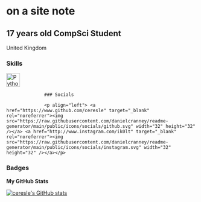 on a site note
========================
17 years old
CompSci Student
---------------
United Kingdom

### Skills
<p align="left">
                                <a href="https://www.python.org/" target="_blank" rel="noreferrer"><img src="https://raw.githubusercontent.com/danielcranney/readme-generator/main/public/icons/skills/python-colored.svg" width="36" height="36" alt="Python" /></a>
                    </p>
                    

                  ### Socials
                  
                  <p align="left"> <a href="https://www.github.com/ceresle" target="_blank" rel="noreferrer"><img src="https://raw.githubusercontent.com/danielcranney/readme-generator/main/public/icons/socials/github.svg" width="32" height="32" /></a> <a href="http://www.instagram.com/ik0lt" target="_blank" rel="noreferrer"><img src="https://raw.githubusercontent.com/danielcranney/readme-generator/main/public/icons/socials/instagram.svg" width="32" height="32" /></a></p>

### Badges

<b>My GitHub Stats</b>

<a href="http://www.github.com/ceresle"><img src="https://github-readme-stats.vercel.app/api?username=ceresle&show_icons=true&hide=&count_private=true&title_color=6366f1&text_color=64748b&icon_color=a855f7&bg_color=000000&hide_border=true&show_icons=true" alt="ceresle's GitHub stats" /></a>
